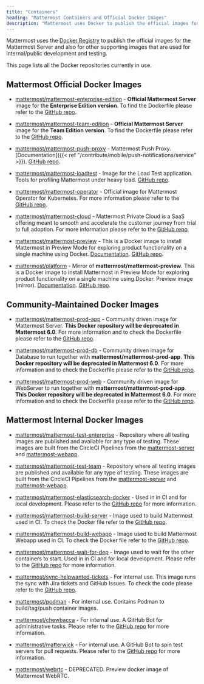 ```yaml
---
title: "Containers"
heading: "Mattermost Containers and Official Docker Images"
description: "Mattermost uses Docker to publish the official images for the Mattermost Server, and this page lists all Docker repositories in use."
---
```


Mattermost uses the [Docker Registry](https://hub.docker.com/u/mattermost) to publish the official images for the Mattermost Server and also for other supporting images that are used for internal/public development and testing.

This page lists all the Docker repositories currently in use.

## Mattermost Official Docker Images

- [mattermost/mattermost-enterprise-edition](https://hub.docker.com/r/mattermost/mattermost-enterprise-edition) - **Official Mattermost Server** image for the **Enterprise Edition version**. To find the Dockerfile please refer to the [GitHub repo](https://github.com/mattermost/mattermost-server/tree/master/build).

- [mattermost/mattermost-team-edition](https://hub.docker.com/r/mattermost/mattermost-team-edition) - **Official Mattermost Server** image for the **Team Edition version**. To find the Dockerfile please refer to the [GitHub repo](https://github.com/mattermost/mattermost-server/tree/master/build).

- [mattermost/mattermost-push-proxy](https://hub.docker.com/r/mattermost/mattermost-push-proxy) - Mattermost Push Proxy. [Documentation]({{< ref "/contribute/mobile/push-notifications/service" >}}). [GitHub repo](https://github.com/mattermost/mattermost-push-proxy).

- [mattermost/mattermost-loadtest](https://hub.docker.com/r/mattermost/mattermost-loadtest) - Image for the Load Test application. Tools for profiling Mattermost under heavy load. [GitHub repo](https://github.com/mattermost/mattermost-load-test).

- [mattermost/mattermost-operator](https://hub.docker.com/r/mattermost/mattermost-operator) - Official image for Mattermost Operator for Kubernetes. For more information please refer to the [GitHub repo](https://github.com/mattermost/mattermost-operator).

- [mattermost/mattermost-cloud](https://hub.docker.com/r/mattermost/mattermost-cloud) - Mattermost Private Cloud is a SaaS offering meant to smooth and accelerate the customer journey from trial to full adoption. For more information please refer to the [GitHub repo](https://github.com/mattermost/mattermost-cloud).

- [mattermost/mattermost-preview](https://hub.docker.com/r/mattermost/mattermost-preview) - This is a Docker image to install Mattermost in Preview Mode for exploring product functionality on a single machine using Docker. [Documentation](http://bit.ly/1W76riY). [GitHub repo](https://github.com/mattermost/mattermost-docker-preview).

- [mattermost/platform](https://hub.docker.com/r/mattermost/platform) - Mirror of **mattermost/mattermost-preview**. This is a Docker image to install Mattermost in Preview Mode for exploring product functionality on a single machine using Docker. Preview image (mirror). [Documentation](http://bit.ly/1W76riY). [GitHub repo](https://github.com/mattermost/mattermost-docker-preview).

## Community-Maintained Docker Images

- [mattermost/mattermost-prod-app](https://hub.docker.com/r/mattermost/mattermost-prod-app) - Community driven image for Mattermost Server. **This Docker repository will be deprecated in Mattermost 6.0**. For more information and to check the Dockerfile please refer to the [GitHub repo](https://github.com/mattermost/mattermost-docker).

- [mattermost/mattermost-prod-db](https://hub.docker.com/r/mattermost/mattermost-prod-db) - Community driven image for Database to run together with **mattermost/mattermost-prod-app**. **This Docker repository will be deprecated in Mattermost 6.0**. For more information and to check the Dockerfile please refer to the [GitHub repo](https://github.com/mattermost/mattermost-docker).

- [mattermost/mattermost-prod-web](https://hub.docker.com/r/mattermost/mattermost-prod-web) - Community driven image for WebServer to run together with **mattermost/mattermost-prod-app**. **This Docker repository will be deprecated in Mattermost 6.0**. For more information and to check the Dockerfile please refer to the [GitHub repo](https://github.com/mattermost/mattermost-docker).

## Mattermost Internal Docker Images

- [mattermost/mattermost-test-enterprise](https://hub.docker.com/r/mattermost/mattermost-test-enterprise) - Repository where all testing images are published and available for any type of testing. These images are built from the CircleCI Pipelines from the [mattermost-server](https://github.com/mattermost/mattermost-server) and [mattermost-webapp](https://github.com/mattermost/mattermost-webapp).

- [mattermost/mattermost-test-team](https://hub.docker.com/r/mattermost/mattermost-test-team) - Repository where all testing images are published and available for any type of testing. These images are built from the CircleCI Pipelines from the [mattermost-server](https://github.com/mattermost/mattermost-server) and [mattermost-webapp](https://github.com/mattermost/mattermost-webapp).

- [mattermost/mattermost-elasticsearch-docker](https://hub.docker.com/r/mattermost/mattermost-elasticsearch-docker) - Used in in CI and for local development. Please refer to the [GitHub repo](https://github.com/mattermost/mattermost-server/blob/master/docker-compose.yaml) for more information.

- [mattermost/mattermost-build-server](https://hub.docker.com/r/mattermost/mattermost-build-server) - Image used to build Mattermost used in CI. To check the Docker file refer to the [GitHub repo](https://github.com/mattermost/mattermost-server/blob/master/build/Dockerfile.buildenv).

- [mattermost/mattermost-build-webapp](https://hub.docker.com/r/mattermost/mattermost-build-webapp) - Image used to build Mattermost Webapp used in CI. To check the Docker file refer to the [GitHub repo](https://github.com/mattermost/mattermost-webapp/blob/master/build/Dockerfile).

- [mattermost/mattermost-wait-for-dep](https://hub.docker.com/r/mattermost/mattermost-wait-for-dep) - Image used to wait for the other containers to start. Used in in CI and for local development. Please refer to the [GitHub repo](https://github.com/mattermost/mattermost-server/blob/master/docker-compose.yaml) for more information.

- [mattermost/sync-helpwanted-tickets](https://hub.docker.com/r/mattermost/sync-helpwanted-tickets) - For internal use. This image runs the sync with Jira tickets and GitHub Issues. To check the code please refer to the [GitHub repo](https://github.com/mattermost/mattermost-utilities/tree/master/github_jira_tools).

- [mattermost/podman](https://hub.docker.com/repository/docker/mattermost/podman) - For internal use. Contains Podman to build/tag/push container images.

- [mattermost/chewbacca](https://hub.docker.com/repository/docker/mattermost/chewbacca-bot) - For internal use. A GitHub Bot for administrative tasks. Please refer to the [GitHub repo](https://github.com/mattermost/chewbacca) for more information.

- [mattermost/matterwick](https://hub.docker.com/repository/docker/mattermost/matterwick) - For internal use. A GitHub Bot to spin test servers for pull requests. Please refer to the [GitHub repo](https://github.com/mattermost/matterwick) for more information.

- [mattermost/webrtc](https://hub.docker.com/repository/docker/mattermost/webrtc) - DEPRECATED. Preview docker image of Mattermost WebRTC.
